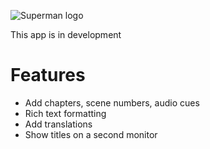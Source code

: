 ![Superman logo](https://upload.wikimedia.org/wikipedia/commons/0/05/Superman_S_symbol.svg)

This app is in development

# Features

- Add chapters, scene numbers, audio cues
- Rich text formatting
- Add translations
- Show titles on a second monitor